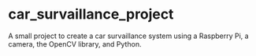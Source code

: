 # car_survaillance_project
A small project to create a car survaillance system using a Raspberry Pi, a camera, the OpenCV library, and Python.
